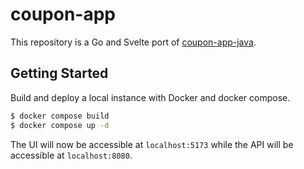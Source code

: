 # coupon-app

This repository is a Go and Svelte port of
[coupon-app-java](https://github.com/kencx/coupon-app-java).

## Getting Started

Build and deploy a local instance with Docker and docker compose.

```bash
$ docker compose build
$ docker compose up -d
```

The UI will now be accessible at `localhost:5173` while the API will be accessible
at `localhost:8080`.
